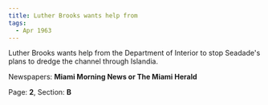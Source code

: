 ```yaml
---  
title: Luther Brooks wants help from  
tags:  
  - Apr 1963  
---  
```

  
Luther Brooks wants help from the Department of Interior to stop Seadade's plans to dredge the channel through Islandia.  
  
Newspapers: **Miami Morning News or The Miami Herald**  
  
Page: **2**, Section: **B** 
